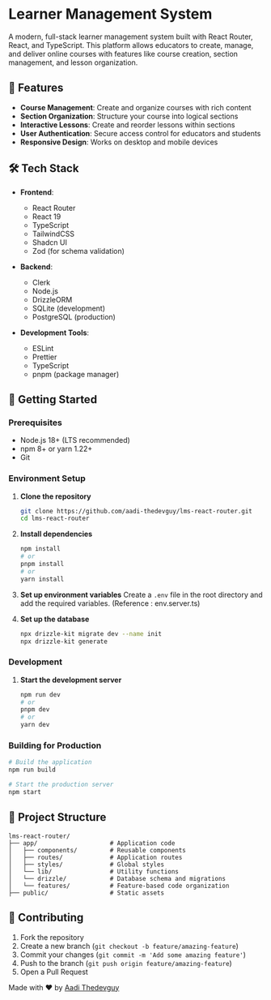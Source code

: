 # Learner Management System

A modern, full-stack learner management system built with React Router, React, and TypeScript. This platform allows educators to create, manage, and deliver online courses with features like course creation, section management, and lesson organization.

## 🚀 Features

- **Course Management**: Create and organize courses with rich content
- **Section Organization**: Structure your course into logical sections
- **Interactive Lessons**: Create and reorder lessons within sections
- **User Authentication**: Secure access control for educators and students
- **Responsive Design**: Works on desktop and mobile devices

## 🛠 Tech Stack

- **Frontend**:
  - React Router
  - React 19
  - TypeScript
  - TailwindCSS
  - Shadcn UI
  - Zod (for schema validation)

- **Backend**:
  - Clerk
  - Node.js
  - DrizzleORM
  - SQLite (development)
  - PostgreSQL (production)

- **Development Tools**:
  - ESLint
  - Prettier
  - TypeScript
  - pnpm (package manager)

## 🚀 Getting Started

### Prerequisites

- Node.js 18+ (LTS recommended)
- npm 8+ or yarn 1.22+
- Git

### Environment Setup

1. **Clone the repository**
   ```bash
   git clone https://github.com/aadi-thedevguy/lms-react-router.git
   cd lms-react-router
   ```

2. **Install dependencies**
   ```bash
   npm install
   # or
   pnpm install
   # or
   yarn install
   ```

3. **Set up environment variables**
   Create a `.env` file in the root directory and add the required variables. (Reference : env.server.ts)

4. **Set up the database**
   ```bash
   npx drizzle-kit migrate dev --name init
   npx drizzle-kit generate
   ```

### Development

1. **Start the development server**
   ```bash
   npm run dev
   # or
   pnpm dev
   # or
   yarn dev
   ```

### Building for Production

```bash
# Build the application
npm run build

# Start the production server
npm start
```

## 📁 Project Structure

```
lms-react-router/
├── app/                    # Application code
│   ├── components/         # Reusable components
│   ├── routes/             # Application routes
│   ├── styles/             # Global styles
│   └── lib/                # Utility functions
│   └── drizzle/            # Database schema and migrations
│   └── features/           # Feature-based code organization
├── public/                 # Static assets
```

## 🤝 Contributing

1. Fork the repository
2. Create a new branch (`git checkout -b feature/amazing-feature`)
3. Commit your changes (`git commit -m 'Add some amazing feature'`)
4. Push to the branch (`git push origin feature/amazing-feature`)
5. Open a Pull Request


Made with ❤️ by [Aadi Thedevguy](https://github.com/aadi-thedevguy)